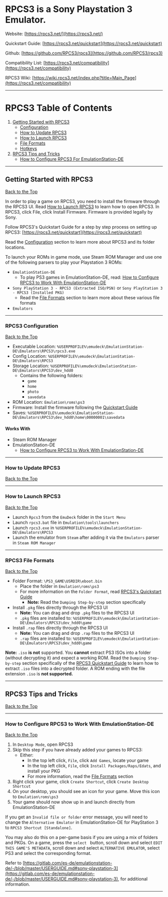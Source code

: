 # RPCS3 is a Sony Playstation 3 Emulator.

Website: [https://rpcs3.net/](https://rpcs3.net/)

Quickstart Guide: [https://rpcs3.net/quickstart](https://rpcs3.net/quickstart)

Github: [https://github.com/RPCS3/rpcs3](https://github.com/RPCS3/rpcs3)

Compatibility List: [https://rpcs3.net/compatibility](https://rpcs3.net/compatibility)

RPCS3 Wiki: [https://wiki.rpcs3.net/index.php?title=Main_Page](https://rpcs3.net/compatibility)

***

# RPCS3 Table of Contents

1. [Getting Started with RPCS3](#getting-started-with-rpcs3)
    - [Configuration](#rpcs3-configuration)
    - [How to Update RPCS3](#how-to-update-rpcs3)
    - [How to Launch RPCS3](#how-to-launch-rpcs3)
    - [File Formats](#rpcs3-file-formats)
    - [Hotkeys](../../controls-and-hotkeys/windows/hotkeys.md#rpcs3-playstation-3)
2. [RPCS3 Tips and Tricks](#rpcs3-tips-and-tricks)
    - [How to Configure RPCS3 For EmulationStation-DE](#how-to-configure-rpcs3-for-emulationstation-de)

***

## Getting Started with RPCS3
[Back to the Top](#rpcs3-table-of-contents)

In order to play a game on RPCS3, you need to install the firmware through the RPCS3 UI. Read [How to Launch RPCS3](#how-to-launch-rpcs3) to learn how to open RPCS3. In RPCS3, click File, click Install Firmware. Firmware is provided legally by Sony.

Follow RPCS3's Quickstart Guide for a step by step process on setting up RPCS3: [https://rpcs3.net/quickstart](https://rpcs3.net/quickstart)

Read the [Configuration](#rpcs3-configuration) section to learn more about RPCS3 and its folder locations. 

To launch your ROMs in game mode, use Steam ROM Manager and use one of the following parsers to play your Playstation 3 ROMs:

* `EmulationStation-DE`
    * To play PS3 games in EmulationStation-DE, read: [How to Configure RPCS3 to Work With EmulationStation-DE](#how-to-configure-rpcs3-to-work-with-emulationstation-de)
* `Sony PlayStation 3 - RPCS3 (Extracted ISO/PSN)` or `Sony PlayStation 3 - RPCS3 (Installed PKG)`
    * Read the [File Formats](#rpcs3-file-formats) section to learn more about these various file formats
* `Emulators`

***

### RPCS3 Configuration
[Back to the Top](#rpcs3-table-of-contents)

* Executable Location: `%USERPROFILE%\emudeck\EmulationStation-DE\Emulators\RPCS3\rpcs3.exe`
* Config Location: `%USERPROFILE%\emudeck\EmulationStation-DE\Emulators\RPCS3`
* Storage Location: `%USERPROFILE%\emudeck\EmulationStation-DE\Emulators\RPCS3\dev_hdd0`
    * Contains the following folders: 
        * `game`
        * `home`
        * `photo`
        * `savedata`
* ROM Location: `Emulation\roms\ps3`
* Firmware: Install the firmware following the [Quickstart Guide](https://rpcs3.net/quickstart)
* Saves: `%USERPROFILE%\emudeck\EmulationStation-DE\Emulators\RPCS3\dev_hdd0\home\00000001\savedata`

#### Works With
* Steam ROM Manager
* EmulationStation-DE
    * [How to Configure RPCS3 to Work With EmulationStation-DE](#how-to-configure-rpcs3-to-work-with-emulationstation-de)

***

### How to Update RPCS3
[Back to the Top](#rpcs3-table-of-contents)

***

### How to Launch RPCS3
[Back to the Top](#rpcs3-table-of-contents)

* Launch `Rpcs3` from the `EmuDeck` folder in the `Start Menu`
* Launch `rpcs3.bat` file in `Emulation\tools\launchers`
* Launch `rpcs3.exe` in `%USERPROFILE%\emudeck\EmulationStation-DE\Emulators\RPCS3` 
* Launch the emulator from `Steam` after adding it via the `Emulators` parser in `Steam ROM Manager`

***

### RPCS3 File Formats
[Back to the Top](#rpcs3-table-of-contents)

* Folder Format: `\PS3_GAME\USRDIR\eboot.bin`
    * Place the folder in `Emulation\roms\ps3`
    * For more information on the `Folder Format`, read [RPCS3's Quickstart Guide](https://rpcs3.net/quickstart)
        * **Note:** Read the `Dumping Step-by-step` section specifically
* Install `.pkg` files directly through the RPCS3 UI
    * **Note:** You can drag and drop `.pkg` files to the RPCS3 UI
    * `.pkg` files are installed to: `%USERPROFILE%\emudeck\EmulationStation-DE\Emulators\RPCS3\dev_hdd0\game`
* Install `.rap` files directly through the RPCS3 UI
    * **Note:** You can drag and drop `.rap` files to the RPCS3 UI
    * `.rap` files are installed to: `%USERPROFILE%\emudeck\EmulationStation-DE\Emulators\RPCS3\dev_hdd0\game`

**Note:** `.iso` **is not** supported. You **cannot** extract PS3 ISOs into a folder (without decrypting it) and expect a working ROM. Read the `Dumping Step-by-step` section specifically of the [RPCS3 Quickstart Guide](https://rpcs3.net/quickstart) to learn how to extract `.iso` files into a decrypted folder. A ROM ending with the file extension `.iso` is **not supported.**

***

## RPCS3 Tips and Tricks
[Back to the Top](#rpcs3-table-of-contents)

***

### How to Configure RPCS3 to Work With EmulationStation-DE
[Back to the Top](#rpcs3-table-of-contents)

1. In `Desktop Mode`, open RPCS3
2. Skip this step if you have already added your games to RPCS3:
    * Either: 
        * In the top left click, `File`, click `Add Games`, locate your game
        * In the top left click, `File`, click `Install Packages/Raps/Edats`, and install your PKG
        * For more information, read the [File Formats](#rpcs3-file-formats) section
3. Right click your game, click `Create Shortcut`, click `Create Desktop Shortcut`
4. On your desktop, you should see an icon for your game. Move this icon to `Emulation\roms\ps3`
5. Your game should now show up in and launch directly from EmulationStation-DE

If you get an `Invalid file or folder` error message, you will need to change the `Alternative Emulator` in EmulationStation-DE for PlayStation 3 to `RPCS3 Shortcut [Standalone]`. 

You may also do this on a per-game basis if you are using a mix of folders and PKGs. On a game, press the `select ` button, scroll down and select `EDIT THIS GAME'S METADATA`, scroll down and select `ALTERNATIVE EMULATOR`, select PS3 and select the corresponding format.

Refer to [https://gitlab.com/es-de/emulationstation-de/-/blob/master/USERGUIDE.md#sony-playstation-3](https://gitlab.com/es-de/emulationstation-de/-/blob/master/USERGUIDE.md#sony-playstation-3), for additional information. 


***